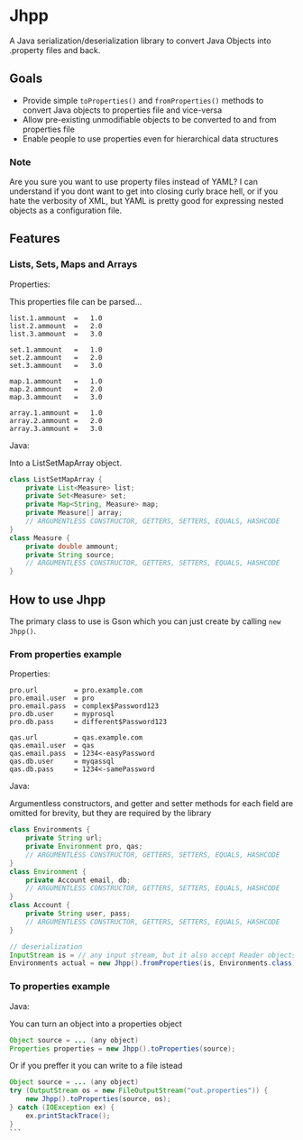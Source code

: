 # Jhpp
A Java serialization/deserialization library to convert Java Objects into .property files and back.

## Goals
  * Provide simple `toProperties()` and `fromProperties()` methods to convert Java objects to properties file and vice-versa
  * Allow pre-existing unmodifiable objects to be converted to and from properties file
  * Enable people to use properties even for hierarchical data structures
  
### Note

Are you sure you want to use property files instead of YAML? I can understand if you dont want to get into closing curly brace hell, or if you hate the verbosity of XML, but YAML is pretty good for expressing nested objects as a configuration file.
  
## Features

### Lists, Sets, Maps and Arrays

Properties:

This properties file can be parsed...

```properties
list.1.ammount	=	1.0
list.2.ammount	=	2.0
list.3.ammount	=	3.0

set.1.ammount	=	1.0
set.2.ammount	=	2.0
set.3.ammount	=	3.0

map.1.ammount	=	1.0
map.2.ammount	=	2.0
map.3.ammount	=	3.0

array.1.ammount	=	1.0
array.2.ammount	=	2.0
array.3.ammount	=	3.0
```

Java:

Into a ListSetMapArray object.

```java
class ListSetMapArray {
    private List<Measure> list;
    private Set<Measure> set;
    private Map<String, Measure> map;
    private Measure[] array;
    // ARGUMENTLESS CONSTRUCTOR, GETTERS, SETTERS, EQUALS, HASHCODE
}
class Measure {
    private double ammount;
    private String source;
    // ARGUMENTLESS CONSTRUCTOR, GETTERS, SETTERS, EQUALS, HASHCODE
}
```
  
## How to use Jhpp
The primary class to use is Gson which you can just create by calling `new Jhpp()`.

### From properties example

Properties:

```properties
pro.url         = pro.example.com
pro.email.user  = pro
pro.email.pass  = complex$Password123
pro.db.user     = myprosql
pro.db.pass     = different$Password123

qas.url         = qas.example.com
qas.email.user  = qas
qas.email.pass  = 1234<-easyPassword
qas.db.user     = myqassql
qas.db.pass     = 1234<-samePassword
```

Java:

Argumentless constructors, and getter and setter methods for each field are omitted for brevity, but they are required by the library

```java
class Environments {
    private String url;
    private Environment pro, qas;
    // ARGUMENTLESS CONSTRUCTOR, GETTERS, SETTERS, EQUALS, HASHCODE
}
class Environment {
    private Account email, db;
    // ARGUMENTLESS CONSTRUCTOR, GETTERS, SETTERS, EQUALS, HASHCODE
}
class Account {
    private String user, pass;
    // ARGUMENTLESS CONSTRUCTOR, GETTERS, SETTERS, EQUALS, HASHCODE
}

// deserialization
InputStream is = // any input stream, but it also accept Reader objects or java.util.Properties objects
Environments actual = new Jhpp().fromProperties(is, Environments.class);
```

### To properties example

Java:

You can turn an object into a properties object

````java
Object source = ... (any object)
Properties properties = new Jhpp().toProperties(source);
````

Or if you preffer it you can write to a file istead

````java
Object source = ... (any object)
try (OutputStream os = new FileOutputStream("out.properties")) {
    new Jhpp().toProperties(source, os);
} catch (IOException ex) {
    ex.printStackTrace();
}
```
